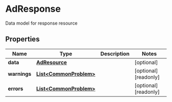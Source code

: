 

# AdResponse

Data model for response resource

## Properties

Name | Type | Description | Notes
------------ | ------------- | ------------- | -------------
**data** | [**AdResource**](AdResource.md) |  |  [optional]
**warnings** | [**List&lt;CommonProblem&gt;**](CommonProblem.md) |  |  [optional] [readonly]
**errors** | [**List&lt;CommonProblem&gt;**](CommonProblem.md) |  |  [optional] [readonly]




